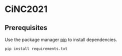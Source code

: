 # CiNC2021

## Prerequisites

Use the package manager [pip](https://pip.pypa.io/en/stable/) to install dependencies.

```bash
pip install requirements.txt
```
